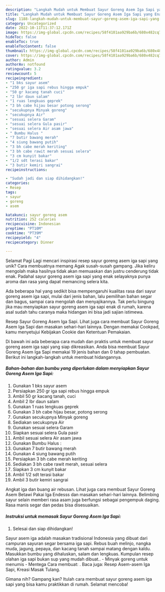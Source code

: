 ```yaml
---
description: "Langkah Mudah untuk Membuat Sayur Goreng Asem Iga Sapi yang Enak"
title: "Langkah Mudah untuk Membuat Sayur Goreng Asem Iga Sapi yang Enak"
slug: 1188-langkah-mudah-untuk-membuat-sayur-goreng-asem-iga-sapi-yang-enak
category: Uncategorized
date: 2022-10-11T11:37:12.171Z
image: https://img-global.cpcdn.com/recipes/58f4101aa929ba6b/680x482cq70/sayur-goreng-asem-iga-sapi-foto-resep-utama.jpg
hideToc: false
enableToc: true
enableTocContent: false
thumbnail: https://img-global.cpcdn.com/recipes/58f4101aa929ba6b/680x482cq70/sayur-goreng-asem-iga-sapi-foto-resep-utama.jpg
cover: https://img-global.cpcdn.com/recipes/58f4101aa929ba6b/680x482cq70/sayur-goreng-asem-iga-sapi-foto-resep-utama.jpg
author: Admin
authorAv: notfound
ratingvalue: 3.2
reviewcount: 5
recipeingredient:
- "1 bks sayur asem"
- "250 gr iga sapi rebus hingga empuk"
- "50 gr kacang tanah cuci"
- "2 lbr daun salam"
- "1 ruas lengkuas geprek"
- "3 bh cabe hijau besar potong serong"
- "secukupnya Minyak goreng"
- "secukupnya Air"
- "sesuai selera Garam"
- "sesuai selera Gula pasir"
- "sesuai selera Air asam jawa"
- " Bumbu Halus "
- "7 butir bawang merah"
- "4 siung bawang putih"
- "3 bh cabe merah keriting"
- "3 bh cabe rawit merah sesuai selera"
- "3 cm kunyit bakar"
- "1/2 sdt terasi bakar"
- "3 butir kemiri sangrai"
recipeinstructions:

- "Sudah jadi dan siap dihidangkan!"
categories:
- Resep
tags:
- sayur
- goreng
- asem

katakunci: sayur goreng asem 
nutrition: 252 calories
recipecuisine: Indonesian
preptime: "PT10M"
cooktime: "PT39M"
recipeyield: "4"
recipecategory: Dinner

---
```



Selamat Pagi Lagi mencari inspirasi resep sayur goreng asem iga sapi yang unik? Cara membuatnya memang Agak susah-susah gampang. Jika keliru mengolah maka hasilnya tidak akan memuaskan dan justru cenderung tidak enak. Padahal sayur goreng asem iga sapi yang enak selayaknya punya aroma dan rasa yang dapat memancing selera kita.


Ada beberapa hal yang sedikit bisa mempengaruhi kualitas rasa dari sayur goreng asem iga sapi, mulai dari jenis bahan, lalu pemilihan bahan segar dan bagus, sampai cara mengolah dan menyajikannya. Tak perlu bingung jika mau menyiapkan sayur goreng asem iga sapi enak di rumah, karena asal sudah tahu caranya maka hidangan ini bisa jadi sajian istimewa.

Resep Sayur Goreng Asem Iga Sapi. Lihat juga cara membuat Sayur Goreng Asem Iga Sapi dan masakan sehari-hari lainnya. Dengan memakai Cookpad, kamu menyetujui Kebijakan Cookie dan Ketentuan Pemakaian.


Di bawah ini ada beberapa cara mudah dan praktis untuk membuat sayur goreng asem iga sapi yang siap dikreasikan. Anda bisa membuat Sayur Goreng Asem Iga Sapi memakai 19 jenis bahan dan 0 tahap pembuatan. Berikut ini langkah-langkah untuk membuat hidangannya.

<!--inarticleads1-->

##### Bahan-bahan dan bumbu yang diperlukan dalam menyiapkan Sayur Goreng Asem Iga Sapi:

1. Gunakan 1 bks sayur asem
1. Persiapkan 250 gr iga sapi rebus hingga empuk
1. Ambil 50 gr kacang tanah, cuci
1. Ambil 2 lbr daun salam
1. Gunakan 1 ruas lengkuas geprek
1. Gunakan 3 bh cabe hijau besar, potong serong
1. Gunakan secukupnya Minyak goreng
1. Sediakan secukupnya Air
1. Gunakan sesuai selera Garam
1. Siapkan sesuai selera Gula pasir
1. Ambil sesuai selera Air asam jawa
1. Gunakan  Bumbu Halus :
1. Gunakan 7 butir bawang merah
1. Gunakan 4 siung bawang putih
1. Persiapkan 3 bh cabe merah keriting
1. Sediakan 3 bh cabe rawit merah, sesuai selera
1. Siapkan 3 cm kunyit bakar
1. Ambil 1/2 sdt terasi bakar
1. Ambil 3 butir kemiri sangrai


Angkat iga dan buang air rebusan. Lihat juga cara membuat Sayur Goreng Asem Betawi Pakai Iga Endesss dan masakan sehari-hari lainnya. Belimbing sayur selain memberi rasa asam juga berfungsi sebagai pengempuk daging. Rasa manis segar dan pedas bisa disesuaikan. 

<!--inarticleads2-->

##### Instruksi untuk memasak Sayur Goreng Asem Iga Sapi:


1. Selesai dan siap dihidangkan!

Sayur asem iga adalah masakan tradisional Indonesia yang dibuat dari campuran sayuran segar bersama iga sapi. Rebus buah melinjo, nangka muda, jagung, pepaya, dan kacang tanah sampai matang dengan kaldu. Masukkan bumbu yang dihaluskan, salam dan lengkuas. Kumpulan resep olahan iga sapi bukan sup yang mudah dibuat.. - Minyak goreng untuk menumis - Mentega Cara membuat: . Baca juga: Resep Asem-asem Iga Sapi, Kreasi Masak Tulang. 

Gimana nih? Gampang kan? Itulah cara membuat sayur goreng asem iga sapi yang bisa kamu praktikkan di rumah. Selamat mencoba!

